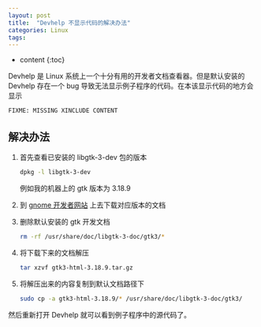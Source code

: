 ```yaml
---
layout: post
title:  "Devhelp 不显示代码的解决办法"
categories: Linux
tags:
---
```


* content
{:toc}

Devhelp 是 Linux 系统上一个十分有用的开发者文档查看器。但是默认安装的 Devhelp 存在一个 bug
导致无法显示例子程序的代码。在本该显示代码的地方会显示

    FIXME: MISSING XINCLUDE CONTENT



## 解决办法

1. 首先查看已安装的 libgtk-3-dev 包的版本

    ```sh
    dpkg -l libgtk-3-dev
    ```

    例如我的机器上的 gtk 版本为 3.18.9

2. 到 [gnome 开发者网站](https://developer.gnome.org/gtk3/) 上去下载对应版本的文档

3. 删除默认安装的 gtk 开发文档

    ```sh
    rm -rf /usr/share/doc/libgtk-3-doc/gtk3/*
    ```

4. 将下载下来的文档解压

    ```sh
    tar xzvf gtk3-html-3.18.9.tar.gz
    ```

5. 将解压出来的内容复制到默认文档路径下

    ```sh
    sudo cp -a gtk3-html-3.18.9/* /usr/share/doc/libgtk-3-doc/gtk3/
    ```

然后重新打开 Devhelp 就可以看到例子程序中的源代码了。